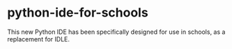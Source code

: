 # python-ide-for-schools
This new Python IDE has been specifically designed for use in schools, as a replacement for IDLE.
